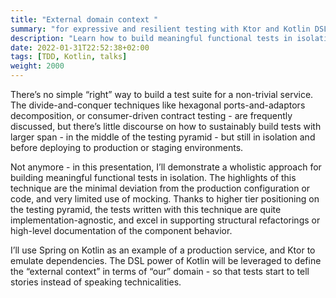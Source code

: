 ```yaml
---
title: "External domain context "
summary: "for expressive and resilient testing with Ktor and Kotlin DSL "
description: "Learn how to build meaningful functional tests in isolation. The highlights of this technique are the minimal deviation from the production configuration or code, and very limited use of mocking. Thanks to higher tier positioning on the testing pyramid, the tests written with this technique are quite implementation-agnostic, and excel in supporting structural refactorings or high-level documentation of the component behavior."
date: 2022-01-31T22:52:38+02:00
tags: [TDD, Kotlin, talks]
weight: 2000
---
```


There’s no simple “right” way to build a test suite for a non-trivial service. The divide-and-conquer techniques like hexagonal ports-and-adaptors decomposition, or consumer-driven contract testing - are frequently discussed, but there’s little discourse on how to sustainably build tests with larger span - in the middle of the testing pyramid - but still in isolation and before deploying to production or staging environments. 

Not anymore - in this presentation, I’ll demonstrate a wholistic approach for building meaningful functional tests in isolation. The highlights of this technique are the minimal deviation from the production configuration or code, and very limited use of mocking. Thanks to higher tier positioning on the testing pyramid, the tests written with this technique are quite implementation-agnostic, and excel in supporting structural refactorings or high-level documentation of the component behavior.

I’ll use Spring on Kotlin as an example of a production service, and Ktor to emulate dependencies. The DSL power of Kotlin will be leveraged to define the “external context” in terms of “our” domain - so that tests start to tell stories instead of speaking technicalities.

